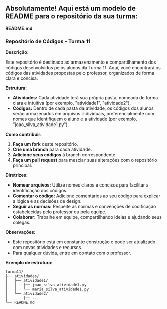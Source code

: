 ## **Absolutamente! Aqui está um modelo de README para o repositório da sua turma:**

**README.md**

### **Repositório de Códigos - Turma 11**

**Descrição:**

Este repositório é destinado ao armazenamento e compartilhamento dos códigos desenvolvidos pelos alunos da Turma 11. Aqui, você encontrará os códigos das atividades propostas pelo professor, organizados de forma clara e concisa.

**Estrutura:**

* **Atividades:** Cada atividade terá sua própria pasta, nomeada de forma clara e intuitiva (por exemplo, "atividade1", "atividade2").
* **Códigos:** Dentro de cada pasta da atividade, os códigos dos alunos serão armazenados em arquivos individuais, preferencialmente com nomes que identifiquem o aluno e a atividade (por exemplo, "joao_silva_atividade1.py").

**Como contribuir:**

1. **Faça um fork** deste repositório.
2. **Crie uma branch** para cada atividade.
3. **Adicione seus códigos** à branch correspondente.
4. **Faça um pull request** para mesclar suas alterações com o repositório principal.

**Diretrizes:**

* **Nomear arquivos:** Utilize nomes claros e concisos para facilitar a identificação dos códigos.
* **Comentar o código:** Adicione comentários ao seu código para explicar a lógica e as decisões de design.
* **Seguir as normas:** Respeite as normas e convenções de codificação estabelecidas pelo professor ou pela equipe.
* **Colaborar:** Trabalhe em equipe, compartilhando ideias e ajudando seus colegas.

**Observações:**

* Este repositório está em constante construção e pode ser atualizado com novas atividades e recursos.
* Para qualquer dúvida, entre em contato com o professor.

**Exemplo de estrutura:**

```
turma11/
├── atividades/
│   ├── atividade1/
│   │   ├── joao_silva_atividade1.py
│   │   └── maria_silva_atividade1.py
│   └── atividade2/
│       ├── ...
└── README.md
```


